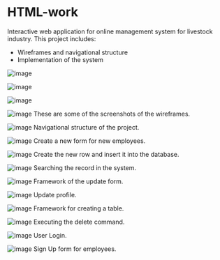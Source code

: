 # HTML-work
Interactive web application for online management system for livestock industry. This project includes:
* Wireframes and navigational structure
* Implementation of the system


![image](https://user-images.githubusercontent.com/116748734/198946639-284340cb-510c-4029-b01d-954c507622e3.png)

![image](https://user-images.githubusercontent.com/116748734/198947516-9ab3adf2-6fb7-45a9-8dd0-131ef9ad7f9c.png)

![image](https://user-images.githubusercontent.com/116748734/198947572-d61594f3-8aa3-4253-b997-37556d2b3d98.png)

![image](https://user-images.githubusercontent.com/116748734/198947617-9be0fd85-f9e1-49a1-8951-fe47559ce515.png)
These are some of the screenshots of the wireframes. 

![image](https://user-images.githubusercontent.com/116748734/198947878-3db08fd9-9f55-41af-9cfd-b5bc5979ddb4.png)
Navigational structure of the project.

![image](https://user-images.githubusercontent.com/116748734/198947971-bcb4527a-d0ef-40da-babb-21070e557281.png)
Create a new form for new employees.

![image](https://user-images.githubusercontent.com/116748734/198948104-2eeb03fa-14a3-4b56-8a17-cad6bf4db902.png)
Create the new row and insert it into the database.

![image](https://user-images.githubusercontent.com/116748734/198948256-7f80af6a-2901-4ac4-a097-0252f5612b7d.png)
Searching the record in the system. 

![image](https://user-images.githubusercontent.com/116748734/198948397-6eff647e-0e63-4ff0-a88a-b30d89175a28.png)
Framework of the update form.

![image](https://user-images.githubusercontent.com/116748734/198948455-1129ad49-c987-4987-adda-516df54cdead.png)
Update profile.

![image](https://user-images.githubusercontent.com/116748734/198948641-9025c173-52d0-4cbc-8c48-112734ea18cd.png)
Framework for creating a table.

![image](https://user-images.githubusercontent.com/116748734/198948816-0768cd5d-4586-4de1-bc6d-16b5777137ea.png)
Executing the delete command.

![image](https://user-images.githubusercontent.com/116748734/198949047-aec32f72-9fc7-4712-97db-036ba900c48c.png)
User Login.

![image](https://user-images.githubusercontent.com/116748734/198949199-b73800c7-8e28-4855-b0d4-06d37ded160c.png)
Sign Up form for employees.






